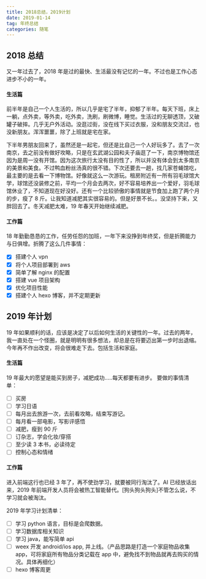 ```yaml
---
title: 2018总结，2019计划
date: 2019-01-14
tag: 年终总结
categories: 随笔
---
```


## 2018 总结

又一年过去了，2018 年是过的最快、生活最没有记忆的一年。不过也是工作心态进步不小的一年。

#### 生活篇

前半年是自己一个人生活的，所以几乎是宅了半年，抑郁了半年。每天下班，床上一躺，点外卖，等外卖，吃外卖，洗刷，刷微博，睡觉。生活过的无聊透顶，又破罐子破摔。几乎无户外活动。没逛过街，没在线下买过衣服，没和朋友交流过，也没新朋友。浑浑噩噩，除了上班就是宅在家。

<!-- more -->

下半年男朋友回来了，虽然还是一起宅，但还是比自己一个人好玩多了。去了一次南京，去之前没有做好攻略，只是在玄武湖公园和夫子庙逛了一下，南京博物馆还因为是周一没有开馆。因为这次旅行太没有目的性了，所以并没有体会到太多南京的美景和美食。不过鸭血粉丝汤真的很不错。下次还要去一趟，找几家苍蝇馆吃，最主要的是去看一下博物馆。好像就这么一次游玩。租房附近有一所有羽毛球馆大学，球馆还没装修之前，平均一个月会去两次，好不容易培养出一个爱好，羽毛球馆休业了，不知道现在好没好。还有一个比较骄傲的事情就是节食加上跑了两个月的步，瘦了 8 斤。让我知道减肥其实很容易的。但是好景不长。。没坚持下来，又胖回去了。冬天减肥太难，19 年春天开始继续减肥。

#### 工作篇

18 年勤勤恳恳的工作，任劳任怨的加班，一年下来没挣到年终奖，但是折腾能力与日俱增。折腾了这么几件事情：

-   [x] 搭建个人 vpn
-   [x] 将个人项目部署到 aws
-   [x] 简单了解 nginx 的配置
-   [x] 搭建 vue 项目架构
-   [x] 优化项目性能
-   [x] 搭建个人 hexo 博客，并不定期更新

## 2019 年计划

19 年如果顺利的话，应该是决定了以后如何生活的关键性的一年。过去的两年，我一直处在一个怪圈，就是明明有很多想法，却总是在将要迈出第一步时出退缩。今年再不作出改变，将会很难走下去。包括生活和家庭。

#### 生活篇

19 年最大的愿望是能买到房子，减肥成功.....每天都要有进步。
要做的事情清单：

-   [ ] 买房
-   [ ] 学习日语
-   [ ] 每月出去旅游一次，去前看攻略，结束写游记。
-   [ ] 每月看一部电影，写影评感悟
-   [ ] 减肥，瘦到 90 斤
-   [ ] 订杂志，学会化妆/穿搭
-   [ ] 至少读 3 本书，必读待定
-   [ ] 控制心态和情绪

#### 工作篇

进入前端这行也已经 3 年了，再不使劲学习，就要被同行淘汰了。AI 已经放话出来，2019 年前端开发人员将会被热工智能替代。[狗头狗头狗头]不管怎么说，不学习就会被淘汰。

2019 年学习计划清单：

-   [ ] 学习 python 语言，目标是会爬数据。
-   [ ] 学习数据库相关知识
-   [ ] 学习 java，能写简单 api
-   [ ] weex 开发 android/ios app, 并上线。（产品思路是打造一个家庭物品收集 app，可将家庭所有物品分类记载在 app 中，避免找不到物品就再去购买的情况。具体再细化）
-   [ ] hexo 博客周更

